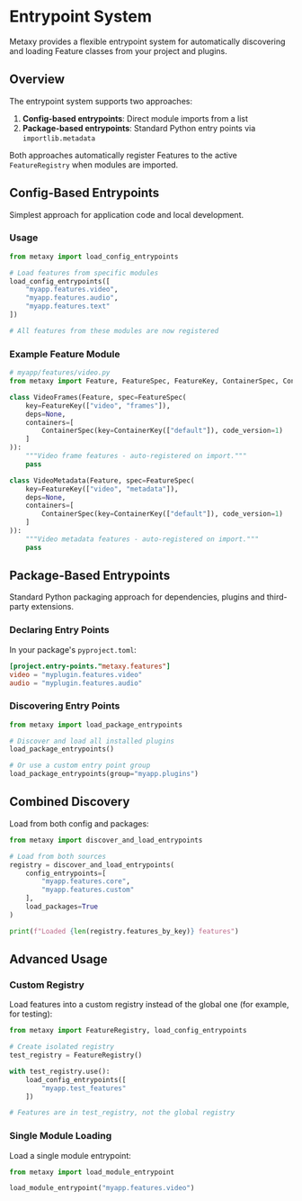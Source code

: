 # Entrypoint System

Metaxy provides a flexible entrypoint system for automatically discovering and loading Feature classes from your project and plugins.

## Overview

The entrypoint system supports two approaches:

1. **Config-based entrypoints**: Direct module imports from a list
2. **Package-based entrypoints**: Standard Python entry points via `importlib.metadata`

Both approaches automatically register Features to the active `FeatureRegistry` when modules are imported.

## Config-Based Entrypoints

Simplest approach for application code and local development.

### Usage

```python
from metaxy import load_config_entrypoints

# Load features from specific modules
load_config_entrypoints([
    "myapp.features.video",
    "myapp.features.audio",
    "myapp.features.text"
])

# All features from these modules are now registered
```

### Example Feature Module

```python
# myapp/features/video.py
from metaxy import Feature, FeatureSpec, FeatureKey, ContainerSpec, ContainerKey

class VideoFrames(Feature, spec=FeatureSpec(
    key=FeatureKey(["video", "frames"]),
    deps=None,
    containers=[
        ContainerSpec(key=ContainerKey(["default"]), code_version=1)
    ]
)):
    """Video frame features - auto-registered on import."""
    pass

class VideoMetadata(Feature, spec=FeatureSpec(
    key=FeatureKey(["video", "metadata"]),
    deps=None,
    containers=[
        ContainerSpec(key=ContainerKey(["default"]), code_version=1)
    ]
)):
    """Video metadata features - auto-registered on import."""
    pass
```

## Package-Based Entrypoints

Standard Python packaging approach for dependencies, plugins and third-party extensions.

### Declaring Entry Points

In your package's `pyproject.toml`:

```toml
[project.entry-points."metaxy.features"]
video = "myplugin.features.video"
audio = "myplugin.features.audio"
```

### Discovering Entry Points

```python
from metaxy import load_package_entrypoints

# Discover and load all installed plugins
load_package_entrypoints()

# Or use a custom entry point group
load_package_entrypoints(group="myapp.plugins")
```

## Combined Discovery

Load from both config and packages:

```python
from metaxy import discover_and_load_entrypoints

# Load from both sources
registry = discover_and_load_entrypoints(
    config_entrypoints=[
        "myapp.features.core",
        "myapp.features.custom"
    ],
    load_packages=True
)

print(f"Loaded {len(registry.features_by_key)} features")
```

## Advanced Usage

### Custom Registry

Load features into a custom registry instead of the global one (for example, for testing):

```python
from metaxy import FeatureRegistry, load_config_entrypoints

# Create isolated registry
test_registry = FeatureRegistry()

with test_registry.use():
    load_config_entrypoints([
        "myapp.test_features"
    ])

# Features are in test_registry, not the global registry
```

### Single Module Loading

Load a single module entrypoint:

```python
from metaxy import load_module_entrypoint

load_module_entrypoint("myapp.features.video")
```
